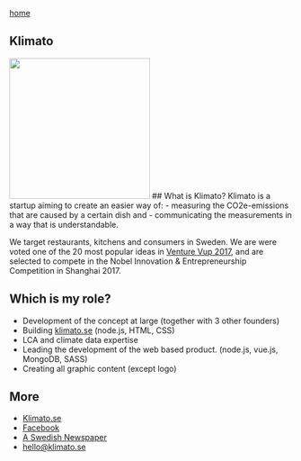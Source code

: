 [home](https://philipclaesson.github.io)

## Klimato 

<img src = "https://scontent-mxp1-1.xx.fbcdn.net/v/t1.0-9/21740258_830515733773369_957123402153156873_n.jpg?oh=c5d137e019573abb1f399e02b78a3e40&oe=5AAF7FE4" width = "250">
## What is Klimato?
Klimato is a startup aiming to create an easier way of:
- measuring the CO2e-emissions that are caused by a certain dish and 
- communicating the measurements in a way that is understandable. 

We target restaurants, kitchens and consumers in Sweden. We are were voted one of the 20 most popular ideas in [Venture Vup 2017](https://venturecup.ideahunt.io/ideas/07cf9e5a-226d-4a42-8cef-6b6a97efc8a1), and are selected to compete in the Nobel Innovation & Entrepreneurship Competition in Shanghai 2017.

## Which is my role?
- Development of the concept at large (together with 3 other founders)
- Building [klimato.se](https://klimato.se) (node.js, HTML, CSS) 
- LCA and climate data expertise
- Leading the development of the web based product. (node.js, vue.js, MongoDB, SASS) 
- Creating all graphic content (except logo)

## More
- [Klimato.se](https://klimato.se/)
- [Facebook](https://facebook.com/klimatosweden)
- [A Swedish Newspaper](https://www.sydsvenskan.se/2017-10-11/upplysning-kan-minska-utslapp)
- [hello@klimato.se](mailto:hello@klimato.se)

